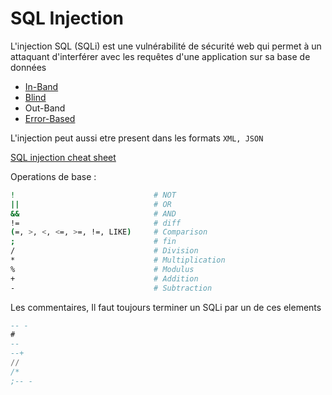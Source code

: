 # SQL Injection

L'injection SQL (SQLi) est une vulnérabilité de sécurité web qui permet à un attaquant d'interférer avec les requêtes d'une application sur sa base de données

- [In-Band](./In-Band.md)
- [Blind](./Blind.md)
- Out-Band
- [Error-Based](./Error-Based.md)

L'injection peut aussi etre present dans les formats `XML, JSON`

[SQL injection cheat sheet](https://portswigger.net/web-security/sql-injection/cheat-sheet)

Operations de base : 

```sh
!                               # NOT
||                          	# OR
&&                              # AND
!= 	                            # diff
(=, >, <, <=, >=, !=, LIKE) 	# Comparison
; 	                            # fin
/                               # Division
*                               # Multiplication
%                               # Modulus 
+                               # Addition 
-                               # Subtraction
```

Les commentaires, Il faut toujours terminer un SQLi par un de ces elements

```sql
-- -
#
--
--+
//
/*
;-- -
```
